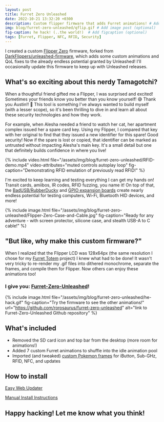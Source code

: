 ```yaml
---
layout: post
title: Furret Zero Unleashed
date: 2022-10-21 13:32:20 +0300
description: Custom flipper firmware that adds Furret animations! # Add post description (optional)
img: blog/furret-zero-unleashed/qflip.gif # Add image post (optional)
fig-caption: he hack! (..the world!)  # Add figcaption (optional)
tags: [Furret, Flipper, NFC, RFID, Security]
---
```


I created a custom [Flipper Zero](https://flipperzero.one/) firmware, forked from [DarkFlippers/unleashed-firmware](https://github.com/DarkFlippers/unleashed-firmware), which adds some custom animations and QoL fixes to the already endless potential granted by Unleashed! I'll occasionally update this firmware to keep up with Unleashed releases.

## What's so exciting about this nerdy Tamagotchi?

When a thoughtful friend gifted me a Flipper, I was surprised and excited! Sometimes your friends know you better than you know yourself! 😅 Thank you Austin!! 💜 This tool is something I've always wanted to build myself (with a lesser scope), so it's been thrilling to dive in and learn all about these security technologies and how they work.

For example, when Alesha needed a friend to watch her cat, her apartment complex issued her a spare card key. Using my Flipper, I compared that key with her original to find that they issued a new identifier for this spare! Good security! Now if the spare is lost or copied, that identifier can be marked as untrusted without impacting Alesha's main key. It's a small detail but one that definitely builds confidence in where you live!

{% include video.html 
    file="/assets/img/blog/furret-zero-unleashed/RFID-demo.mp4"
    video-attributes="muted controls autoplay loop"
    fig-caption="Demonstrating RFID emulation of previously read RFID!"
    <!-- url="example.com" -->
    <!-- alt="link to example.com" -->
    <!-- max-width="80%" -->
    <!-- max-height="1000px"   -->
%}

I'm excited to keep learning and testing everything I can get my hands on! Transit cards, amiibos, IR codes, RFID fuzzing, you name it! On top of that, the [BadUSB/RubberDucky](https://docs.flipperzero.one/bad-usb) and [GPIO expansion boards](https://docs.flipperzero.one/gpio-and-modules) create nearly endless potential for testing computers, Wi-Fi, Bluetooth HID devices, and more!

{% include image.html 
    file="/assets/img/blog/furret-zero-unleashed/Flipper-Zero-Case-and-Cable.jpg"
    fig-caption="Ready for any adventure - with screen protector, silicone case, and stealth USB-A to C cable!"
    <!-- url="example.com" -->
    <!-- alt="link to example.com" -->
    <!-- max-width="80%" -->
    <!-- max-height="1000px"   -->
%}

## "But like, why make this custom firmware?"

When I realized that the Flipper LCD was 128x64px (the same resolution I chose for my [Furret Totem](https://github.com/rorosaurus/FurretTotem) project) I knew what had to be done! It wasn't very tricky to re-render my .gif files into dithered monochrome, separate the frames, and compile them for Flipper. Now others can enjoy these animations too!

### I give you: [Furret-Zero-Unleashed](https://github.com/rorosaurus/furret-zero-unleashed)!

{% include image.html 
    file="/assets/img/blog/furret-zero-unleashed/he-hack.gif"
    fig-caption="Try the firmware to see the other animations!"
    url="https://github.com/rorosaurus/furret-zero-unleashed"
    alt="link to Furret-Zero-Unleashed Github repository"
    <!-- max-width="80%" -->
    <!-- max-height="1000px"   -->
%}

## What's included

* Removed the SD card icon and top bar from the desktop (more room for animations!)
* Added 7 custom Furret animations to shuffle into the idle animation pool
* Imported (and tweaked) [custom Pokemon frames](https://github.com/rorosaurus/furret-zero-unleashed/commit/a29b4cecd711cc64992431160c28a52aca07e448) for iButton, Sub-GHz, RFID, NFC, and updates

## How to install

[Easy Web Updater](https://lab.flipper.net/?url=https://roryhay.es/assets/files/furret-zero-unleashed/furret-zero-unleashed-023.tgz&channel=release-cfw&version=furret-unleashed-023)

[Manual Install Instructions](https://github.com/rorosaurus/furret-zero-unleashed/blob/dev/documentation/HowToInstall.md)

## Happy hacking! Let me know what you think!